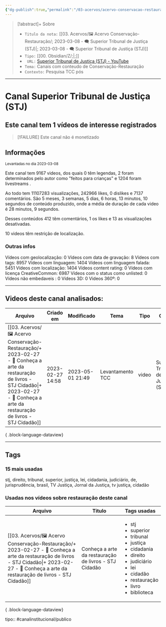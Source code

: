 ```yaml
---
{"dg-publish":true,"permalink":"/03-acervos/acervo-conservacao-restauracao/2023-03-08-superior-tribunal-de-justica-stj/","tags":["🖼️/🗨️"],"created":"2023-03-08T19:16:18.086-03:00","updated":"2023-05-01T21:22:14.434-03:00"}
---
```


>[!abstract]+ Sobre
>- `Titulo da nota:`  [[03. Acervos/🖼️ Acervo Conservação-Restauração/; 2023-03-08 - 🗨️ Superior Tribunal de Justiça (STJ)\|; 2023-03-08 - 🗨️ Superior Tribunal de Justiça (STJ)]]
>- `Tipo:`  [[00. Obsidian/Z/;\|;]]
>- ` URL:`  [Superior Tribunal de Justiça (STJ) - YouTube](http://www.youtube.com/@stjnoticias)
>- `Tema:`  Canais com conteudo de Conservação-Restauração
>- ` Contexto: ` Pesquisa TCC pós
***

# Canal Superior Tribunal de Justiça (STJ)
## Este canal tem 1 vídeos de interesse registrados
 >[!FAILURE] Este canal não é monetizado
## Informações
<small> Levantadas no dia 2023-03-08 </small>


Este canal tem 9167 videos, dos quais 0 têm legendas, 2 foram determinados pelo autor como "feitos para crianças" e 1204 foram livestreams .

Ao todo tem 11107283 visualizações, 242966 likes, 0 dislikes e 7137 comentários.
São 5 meses, 3 semanas, 5 dias, 6 horas, 13 minutos, 10 segundos de conteúdo produzido, onde a média de duração de cada video é 28 minutos, 9 segundos.

Desses conteúdos 412 têm comentários, 1 os likes e 13 as visualizações desativadas.

10 videos têm restrição de localização.

### Outras infos

Vídeos com geolocalização: 0
Vídeos com data de gravação: 8
Vídeos com tags: 8957
Vídeos com linguagem: 1404
Vídeos com linguagem falada: 5451
Vídeos com localização: 1404
Vídeos content rating: 0
Vídeos com licença CreativeCommon: 6987
Vídeos com o status como unlisted: 0
Vídeos não embedaveis : 0
Vídeos 3D: 0
Videos 360º: 0

***
## Videos deste canal analisados:
| Arquivo                                                                                                                                                                                                        | Criado em        | Modificado       | Tema             | Tipo  | Canal                              |
| -------------------------------------------------------------------------------------------------------------------------------------------------------------------------------------------------------------- | ---------------- | ---------------- | ---------------- | ----- | ---------------------------------- |
| [[03. Acervos/🖼️ Acervo Conservação-Restauração/+ 2023-02-27   -  🎥️ Conheça a arte da restauração de livros - STJ Cidadão\|+ 2023-02-27   -  🎥️ Conheça a arte da restauração de livros - STJ Cidadão]] | 2023-02-27 14:58 | 2023-05-01 21:49 | Levantamento TCC | video | Superior Tribunal de Justiça (STJ) |

{ .block-language-dataview}
***

## Tags
### 15 mais usadas

stj, direito, tribunal, superior, justiça, lei, cidadania, judiciário, de, jurisprudência, brasil, TV Justiça, Jornal da Justiça, tv justiça, cidadão

### Usadas nos vídeos sobre restauração deste canal
| Arquivo                                                                                                                                                                                                        | Titulo                                                | Tags usadas                                                                                                                                                                                                   |
| -------------------------------------------------------------------------------------------------------------------------------------------------------------------------------------------------------------- | ----------------------------------------------------- | ------------------------------------------------------------------------------------------------------------------------------------------------------------------------------------------------------------- |
| [[03. Acervos/🖼️ Acervo Conservação-Restauração/+ 2023-02-27   -  🎥️ Conheça a arte da restauração de livros - STJ Cidadão\|+ 2023-02-27   -  🎥️ Conheça a arte da restauração de livros - STJ Cidadão]] | Conheça a arte da restauração de livros - STJ Cidadão | <ul><li>stj</li><li>superior</li><li>tribunal</li><li>justiça</li><li>cidadania</li><li>direito</li><li>judiciário</li><li>lei</li><li>cidadão</li><li>restauração</li><li>livro</li><li>biblioteca</li></ul> |

{ .block-language-dataview}


tipo:: #canalinstitucional/publico